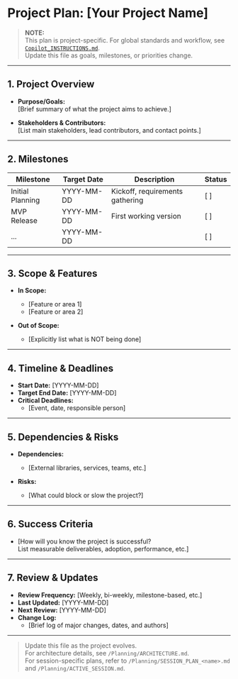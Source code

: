 # Project Plan: [Your Project Name]

> **NOTE:**  
> This plan is project-specific. For global standards and workflow, see [`Copilot_INSTRUCTIONS.md`](https://github.com/juanlittledevil/copilot_instructions/blob/main/Copilot_INSTRUCTIONS.md).  
> Update this file as goals, milestones, or priorities change.

---

## 1. Project Overview

- **Purpose/Goals:**  
  [Brief summary of what the project aims to achieve.]

- **Stakeholders & Contributors:**  
  [List main stakeholders, lead contributors, and contact points.]

---

## 2. Milestones

| Milestone         | Target Date | Description                       | Status      |
|-------------------|------------|-----------------------------------|-------------|
| Initial Planning  | YYYY-MM-DD  | Kickoff, requirements gathering   | [ ]         |
| MVP Release       | YYYY-MM-DD  | First working version             | [ ]         |
| ...               | YYYY-MM-DD  |                                   | [ ]         |

---

## 3. Scope & Features

- **In Scope:**  
  - [Feature or area 1]
  - [Feature or area 2]

- **Out of Scope:**  
  - [Explicitly list what is NOT being done]

---

## 4. Timeline & Deadlines

- **Start Date:** [YYYY-MM-DD]
- **Target End Date:** [YYYY-MM-DD]
- **Critical Deadlines:**  
  - [Event, date, responsible person]

---

## 5. Dependencies & Risks

- **Dependencies:**  
  - [External libraries, services, teams, etc.]

- **Risks:**  
  - [What could block or slow the project?]

---

## 6. Success Criteria

- [How will you know the project is successful?  
  List measurable deliverables, adoption, performance, etc.]

---

## 7. Review & Updates

- **Review Frequency:** [Weekly, bi-weekly, milestone-based, etc.]
- **Last Updated:** [YYYY-MM-DD]
- **Next Review:** [YYYY-MM-DD]
- **Change Log:**  
  - [Brief log of major changes, dates, and authors]

---

> Update this file as the project evolves.  
> For architecture details, see `/Planning/ARCHITECTURE.md`.  
> For session-specific plans, refer to `/Planning/SESSION_PLAN_<name>.md` and `/Planning/ACTIVE_SESSION.md`.
